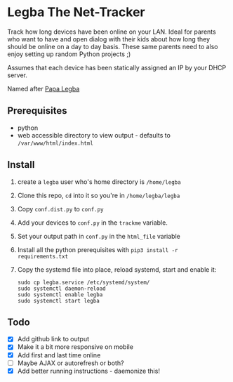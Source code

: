 # Legba The Net-Tracker

Track how long devices have been online on your LAN. Ideal for parents who want to have
and open dialog with their kids about how long they should be online on a day to day
basis. These same parents need to also enjoy setting up random Python projects ;)

Assumes that each device has been statically assigned an IP by your DHCP server.

Named after [Papa Legba](https://en.wikipedia.org/wiki/Papa_Legba)

## Prerequisites

* python
* web accessible directory to view output - defaults to `/var/www/html/index.html`

## Install

1. create a `legba` user who's home directory is `/home/legba`
2. Clone this repo, `cd` into it so you're in `/home/legba/legba`
3. Copy `conf.dist.py` to `conf.py`
4. Add your devices to `conf.py` in the `trackme` variable.
5. Set your output path in `conf.py` in the `html_file` variable
6. Install all the python prerequisites with `pip3 install -r requirements.txt`
7. Copy the systemd file into place, reload systemd, start and enable it:

    ```    
    sudo cp legba.service /etc/systemd/system/
    sudo systemctl daemon-reload
    sudo systemctl enable legba
    sudo systemctl start legba
    ```

## Todo

- [x] Add github link to output
- [x] Make it a bit more responsive on mobile
- [X] Add first and last time online
- [ ] Maybe AJAX or autorefresh or both?
- [X] Add better running instructions - daemonize this!
